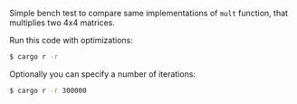 Simple bench test to compare same implementations of `mult` function, that multiplies two 4x4 matrices.

Run this code with optimizations:
```bash
$ cargo r -r
```

Optionally you can specify a number of iterations:
```bash
$ cargo r -r 300000
```
